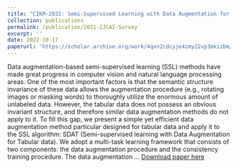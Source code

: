 ```yaml
---
title: "CIKM-2022: Semi-Supervised Learning with Data Augmentation for Tabular Data"
collection: publications
permalink: /publication/2021-IJCAI-Survey
excerpt: ''
date: 2022-10-17
paperurl: 'https://scholar.archive.org/work/4qxn2cdcyje4zmy22vp3mkizbm/access/wayback/https://dl.acm.org/doi/pdf/10.1145/3511808.3557699'
---
```

Data augmentation-based semi-supervised learning (SSL) methods have made great progress in computer vision and natural language processing areas. One of the most important factors is that the semantic structure invariance of these data allows the augmentation procedure (e.g., rotating images or masking words) to thoroughly utilize the enormous amount of unlabeled data. However, the tabular data does not possess an obvious invariant structure, and therefore similar data augmentation methods do not apply to it. To fill this gap, we present a simple yet efficient data augmentation method particular designed for tabular data and apply it to the SSL algorithm: SDAT (Semi-supervised learning with Data Augmentation for Tabular data). We adopt a multi-task learning framework that consists of two components: the data augmentation procedure and the consistency training procedure. The data augmentation …
[Download paper here](https://scholar.archive.org/work/4qxn2cdcyje4zmy22vp3mkizbm/access/wayback/https://dl.acm.org/doi/pdf/10.1145/3511808.3557699)
